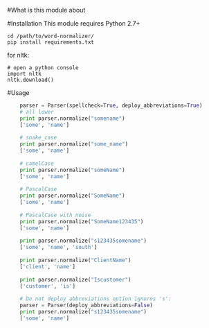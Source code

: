 #What is this module about

#Installation
This module requires Python 2.7+

    cd /path/to/word-normalizer/
    pip install requirements.txt

for nltk:

    # open a python console
    import nltk
    nltk.download()
    
#Usage

```python
    parser = Parser(spellcheck=True, deploy_abbreviations=True)
    # all lower
    print parser.normalize("somename")  
    ['some', 'name']
    
    # snake_case
    print parser.normalize("some_name")
    ['some', 'name']
    
    # camelCase
    print parser.normalize("someName")
    ['some', 'name']
    
    # PascalCase
    print parser.normalize("SomeName")
    ['some', 'name']
    
    # PascalCase with noise
    print parser.normalize("SomeName123435")
    ['some', 'name']
    
    print parser.normalize("s123435somename")
    ['some', 'name', 'south']
    
    print parser.normalize("ClientName")
    ['client', 'name']
    
    print parser.normalize("Iscustomer")
    ['customer', 'is']
    
    # Do not deploy abbreviations option ignores 's':
    parser = Parser(deploy_abbreviations=False)
    print parser.normalize("s123435somename")
    ['some', 'name']
```